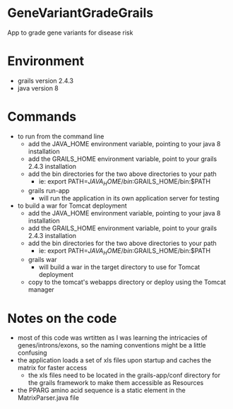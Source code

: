 # GeneVariantGradeGrails
App to grade gene variants for disease risk

# Environment
- grails version 2.4.3
- java version 8

# Commands
* to run from the command line
  * add the JAVA_HOME environment variable, pointing to your java 8 installation
  * add the GRAILS_HOME environment variable, point to your grails 2.4.3 installation
  * add the bin directories for the two above directories to your path
    * ie: export PATH=$JAVA_HOME/bin:$GRAILS_HOME/bin:$PATH
  * grails run-app
    * will run the application in its own application server for testing
* to build a war for Tomcat deployment
  * add the JAVA_HOME environment variable, pointing to your java 8 installation
  * add the GRAILS_HOME environment variable, point to your grails 2.4.3 installation
  * add the bin directories for the two above directories to your path
    * ie: export PATH=$JAVA_HOME/bin:$GRAILS_HOME/bin:$PATH
  * grails war
    * will build a war in the target directory to use for Tomcat deployment
  * copy to the tomcat's webapps directory or deploy using the Tomcat manager

# Notes on the code
* most of this code was wrtitten as I was learning the intricacies of genes/introns/exons, so the naming conventions might be a little confusing
* the application loads a set of xls files upon startup and caches the matrix for faster access
  * the xls files need to be located in the grails-app/conf directory for the grails framework to make them accessible as Resources
* the PPARG amino acid sequence is a static element in the MatrixParser.java file

